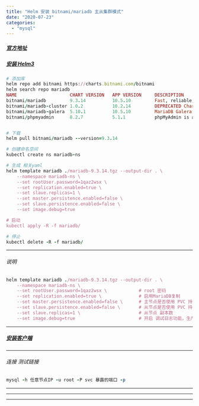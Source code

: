 ```yaml
---
title: "Helm 安装 bitnami/mariadb 主从集群模式"
date: "2020-07-23"
categories: 
  - "mysql"
---
```


##### **[官方地址](https://github.com/bitnami/charts/tree/master/bitnami/mariadb "官方地址")**

##### **[安装 Helm3](http://www.dev-share.top/2020/07/16/helm-%e5%ae%89%e8%a3%85-%e4%bd%bf%e7%94%a8/ "安装 Helm3")**

```ruby
# 添加库
helm repo add bitnami https://charts.bitnami.com/bitnami
helm search repo mariadb
NAME                    CHART VERSION   APP VERSION     DESCRIPTION
bitnami/mariadb         9.3.14          10.5.10         Fast, reliable, scalable, and easy to use open-...
bitnami/mariadb-cluster 1.0.2           10.2.14         DEPRECATED Chart to create a Highly available M...
bitnami/mariadb-galera  5.10.1          10.5.10         MariaDB Galera is a multi-master database clust...
bitnami/phpmyadmin      8.2.7           5.1.1           phpMyAdmin is an mysql administration frontend


# 下载
helm pull bitnami/mariadb --version=9.3.14

# 创建命名空间
kubectl create ns mariadb-ns

# 生成 相关yaml
helm template mariadb ./mariadb-9.3.14.tgz --output-dir . \
    --namespace mariadb-ns \
    --set rootUser.password=1qaz2wsx \
    --set replication.enabled=true \
    --set slave.replicas=1 \
    --set master.persistence.enabled=false \
    --set slave.persistence.enabled=false \
    --set image.debug=true

# 启动
kubectl apply -R -f mariadb/

# 停止
kubectl delete -R -f mariadb/
```

* * *

###### 说明

```ruby
helm template mariadb ./mariadb-9.3.14.tgz --output-dir . \
    --namespace mariadb-ns \
    --set rootUser.password=1qaz2wsx \            # root 密码
    --set replication.enabled=true \              # 启用MariaDB复制
    --set master.persistence.enabled=false \      # 主节点是否使用 PVC 持久化数据，我这里做测试，所以选择关闭
    --set slave.persistence.enabled=false \       # 从节点是否使用 PVC 持久化数据，我这里做测试，所以选择关闭
    --set slave.replicas=1 \                      # 从节点 副本数
    --set image.debug=true                        # 开启 调试日志功能，生产环境，要关闭
```

* * *

##### **[安装客户端](http://www.dev-share.top/2019/08/01/centos-7-%e5%8f%aa%e5%ae%89%e8%a3%85%e5%ae%a2%e6%88%b7%e7%ab%af/ "安装客户端")**

* * *

###### 连接 测试链接

```ruby
mysql -h 任意节点IP -u root -P svc 暴露的端口 -p
```

* * *

* * *

* * *
